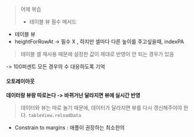 > 어제 복습
> - 테이블 뷰 필수 메서드
- 테이블 뷰
-  heightForRowAt -> 필수 X , 하지만 셀마다 다른 높이를 주고싶을때, indexPA

> 테이블 셀 재사용 때문에 설정한 값이 제대로 반영이 안 되는 경우가 있음 

-> 100퍼센트 모든 경우의 수 대응하도록 기억 

#### 오토레이아웃


**데이터랑 뷰랑 따로논다 -> 바뀌거난 달라지면 뷰에 실시간 반영**


> 데이터와 뷰는 따로 놀기 때문에, 데이터가 달라지면 뷰를 다시 갱신해주어야 한다.
> `tableView.reloadData`


* Constrain to margins : 애플이 권장하는 최소한의 
